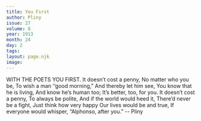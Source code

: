 ```yaml
---
title: You First
author: Pliny
issue: 27
volume: 8
year: 1913
month: 24
day: 2
tags:
layout: page.njk
image:
---
```

WITH THE POETS YOU FIRST.    It doesn’t cost a penny,    No matter who you be,    To wish a man ‘‘good morning,”    And thereby let him see,    You know that he is living,    And know he’s human too;    It’s better, too, for you.    It doesn’t cost a penny,    To always be polite,    And if the world would heed it,    There’d never be a fight,    Just think how very happy    Our lives would be and true,    If everyone would whisper,    “Alphonso, after you.”   -- Pliny 




